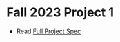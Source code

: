 # Fall 2023 Project 1

- Read [Full Project Spec](https://eecs370.github.io/project_1_spec/#3-lc-2k-assembly-language-and-assembler-40)
